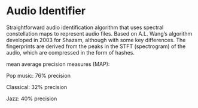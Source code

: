 # Audio Identifier
Straightforward audio identification algorithm that uses spectral constellation maps to represent audio files. Based on A.L. Wang’s algorithm developed in 2003 for Shazam, although with some key differences. The fingerprints are derived from the peaks in the STFT (spectrogram) of the audio, which are compressed in the form of hashes.
 
mean average precision measures (MAP):

Pop music: 76% precision

Classical: 32% precision

Jazz: 40% precision

